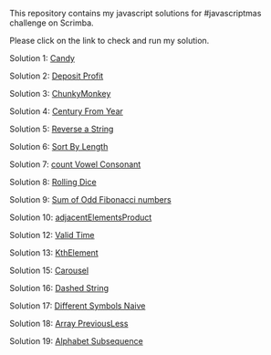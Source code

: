 This repository contains my javascript solutions for #javascriptmas challenge on Scrimba.

Please click on the link to check and run my solution.

Solution 1: [Candy](https://scrimba.com/scrim/co8244dc1b5a6deb54364f0a2)

Solution 2: [Deposit Profit](https://scrimba.com/scrim/coe924df9a23ed92701f9c32b)

Solution 3: [ChunkyMonkey](https://scrimba.com/scrim/co3d647dfb0948e7599c87481)

Solution 4: [Century From Year](https://scrimba.com/scrim/co61d4655b909436bb667db6c)

Solution 5: [Reverse a String](https://scrimba.com/scrim/cob854537a0fe067dd049657c)

Solution 6: [Sort By Length](https://scrimba.com/scrim/co6364fb6b1bf322df6ea17c3)

Solution 7: [count Vowel Consonant](https://scrimba.com/learn/adventcalendar/note-at-1-06-co3ae41f586990ae516cdb851)

Solution 8: [Rolling Dice](https://scrimba.com/scrim/coa8a418daae80c5a6facf7d7)

Solution 9: [Sum of Odd Fibonacci numbers](https://scrimba.com/scrim/co35c4ddaa03dcb52420b3669)

Solution 10: [adjacentElementsProduct]( https://scrimba.com/scrim/co5024c90ad8a7262509a2ef6)

Solution 12: [Valid Time](https://scrimba.com/scrim/cob594c7ea0bf61f8ec392eae)

Solution 13: [KthElement](https://scrimba.com/scrim/cofc34dba9ba11e4326223e5d)

Solution 15: [Carousel]( https://scrimba.com/scrim/coebd413cac8a50385e0bbdf6)

Solution 16: [Dashed String](https://scrimba.com/scrim/cob1e432c9290c67765080caf)

Solution 17: [Different Symbols Naive](https://scrimba.com/scrim/coe0c4d779fcd2e2c3cbc0032)

Solution 18: [Array PreviousLess](https://scrimba.com/scrim/co9c540419f7e6f917e8cb169)

Solution 19: [Alphabet Subsequence](https://scrimba.com/scrim/co5a945a48855dccbe2abb3f7)


